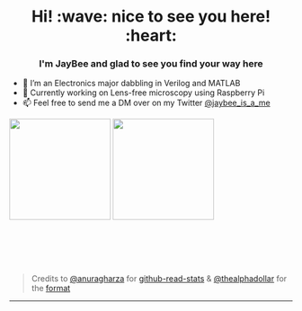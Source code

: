 <h1 align = "center">Hi! :wave: nice to see you here! :heart:</h1>
<h3 align = "center">I'm JayBee and glad to see you find your way here</h3>

- 🌱 I’m an Electronics major dabbling in Verilog and MATLAB
- 🔭 Currently working on Lens-free microscopy using Raspberry Pi
- 📫 Feel free to send me a DM over on my Twitter [@jaybee_is_a_me](https://twitter.com/JayBee_is_a_me)

<img align="center" height=180em src="https://github-readme-stats.vercel.app/api/top-langs/?username=jaybee-117&theme=dracula&hide=css,tcl,html,makefile,javascript"></img>
<img align="center" height=180em src="https://github-readme-stats.vercel.app/api?username=jaybee-117&count_private=true&show_icons=true&theme=dracula&include_all_commits=true"></img>

<br><br><br><br>
> Credits to [@anuragharza](https://github.com/anuraghazra) for [github-read-stats](https://github.com/anuraghazra/github-readme-stats)
> & [@thealphadollar](https://github.com/thealphadollar) for the [format](https://github.com/thealphadollar/thealphadollar/blob/master/README.md)
<hr>
